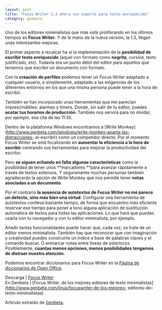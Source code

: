 ```yaml
---
layout: post
title: "Focus Writer 1.3 ahora con soporte para texto enriquecido"
category: genbeta
---
```




Uno de los editores minimalistas que más está proliferando en los últimos
tiempos es **Focus Writer**. Y de la mano de la nueva versión, la 1.3, llegan
unas interesantes mejoras.

El primer aspecto a recalcar ha si la implementación de la **posibilidad de
escribir texto enriquecido** (aquel con formato como **negrita**, _cursiva_,
texto justificado, etc). Todavía era un punto débil del editor para aquellos
que teníamos que escribir un documento con formato.  
  
Con la **creación de perfiles** podemos tener un Focus Writer adaptado a
cualquier usuario, o simplemente, adaptado a las exigencias de los diferentes
entornos en los que una misma persona puede tener a la hora de escribir.

También se han incorporado unas herramientas que me parecían imprescindibles:
alarmas y timers. Donde, sin salir de tu editor, puedes **acotar tus horarios
de producción**. También nos servirá para no olvidar, por ejemplo, esa cita de
las 11:35.

Dentro de la plataforma Windows encontramos a [Write
Monkey](http://www.genbeta.com/windows/write-monkey-aparta-las-distracciones-
al-escribir) como un competidor directo. Por el momento Focus Writer se está
focalizando en **aumentar la eficiencia a la hora de escribir** centrando sus
herramientas para mejorar la productividad del escritor.

Pero **se siguen echando en falta algunas características** como la
posibilidad de tener unos **marcadores **para avanzar rápidamente a través de
textos extensos. Y seguramente muchas personas también agradecerán la opción
de Write Monkey que nos permite tener **notas asociadas a un documento**.

Por el contrario **la ausencia de autotextos de Focus Writer no me parece un
defecto, sino más bien una virtud**. Configurar una herramienta de autotextos
conlleva bastante tiempo, de forma que encuentro más eficiente reservar ese
tiempo para poner a tono alguna aplicación de sustitución automática de textos
para todas las aplicaciones. Lo que hará que puedas usarla con tu navegador y
con tu editor minimalista, por ejemplo.

Añadir tantas funcionalidades puede hacer que, cada vez, se trate de un editor
menos minimalista. También hay que reconocer que con imaginación y creatividad
puedes construirte un índice a base de palabras claves y el comando buscar. O
enmarcar notas entre líneas de asteriscos. Posiblemente, **cuantas menos
opciones, menos posibilidades tengamos de distraer nuestra atención**.

Podemos encontrar diccionarios para Focus Writer en la [Página de diccionarios
de Open Office](http://es.openoffice.org/programa/diccionario.html).

Descarga | [Focus Writer](http://gottcode.org/focuswriter/)  
En Genbeta | [Focus Writer, de los mejores editores de texto
minimalistas](http://www.genbeta.com/linux/focuswriter-de-los-mejores-
editores-de-texto-minimalistas)

Artículo extraído de [Genbeta](http://www.genbeta.com).